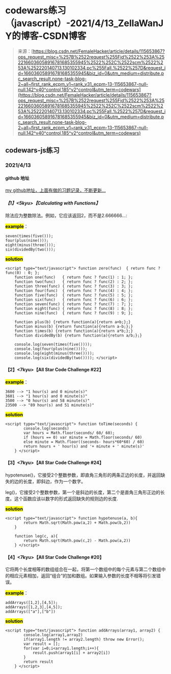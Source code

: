 <!--yml
category: codewars
date: 2022-08-13 11:39:00
-->

# codewars练习（javascript）-2021/4/13_ZellaWanJY的博客-CSDN博客

> 来源：[https://blog.csdn.net/FemaleHacker/article/details/115653867?ops_request_misc=%257B%2522request%255Fid%2522%253A%2522166036058916781685355945%2522%252C%2522scm%2522%253A%252220140713.130102334.pc%255Fall.%2522%257D&request_id=166036058916781685355945&biz_id=0&utm_medium=distribute.pc_search_result.none-task-blog-2~all~first_rank_ecpm_v1~rank_v31_ecpm-13-115653867-null-null.142^v40^control,185^v2^control&utm_term=codewars](https://blog.csdn.net/FemaleHacker/article/details/115653867?ops_request_misc=%257B%2522request%255Fid%2522%253A%2522166036058916781685355945%2522%252C%2522scm%2522%253A%252220140713.130102334.pc%255Fall.%2522%257D&request_id=166036058916781685355945&biz_id=0&utm_medium=distribute.pc_search_result.none-task-blog-2~all~first_rank_ecpm_v1~rank_v31_ecpm-13-115653867-null-null.142^v40^control,185^v2^control&utm_term=codewars)

## codewars-js练习

### 2021/4/13

#### github 地址

[my github地址，上面有做的习题记录，不断更新…](https://github.com/Mszmy/Codewars/)

#### *【1】<5kyu>【Calculating with Functions】*

除法应为整数除法。例如，它应该返回2，而不是2.666666…:

**<mark>example</mark>**：

```
seven(times(five())); 
four(plus(nine())); 
eight(minus(three())); 
six(dividedBy(two())); 
```

<mark>**solution**</mark>

```
<script type="text/javascript"> function zero(func)  { return func ? func(0) : 0; };
	function one(func)   { return func ? func(1) : 1; };
	function two(func)   { return func ? func(2) : 2; };
	function three(func) { return func ? func(3) : 3; };
	function four(func)  { return func ? func(4) : 4; };
	function five(func)  { return func ? func(5) : 5; };
	function six(func)   { return func ? func(6) : 6; };
	function seven(func) { return func ? func(7) : 7; };
	function eight(func) { return func ? func(8) : 8; };
	function nine(func)  { return func ? func(9) : 9; };

	function plus(b) {return function(a){return a+b;};}
	function minus(b) {return function(a){return a-b;};}
	function times(b) {return function(a){return a*b;};}
	function dividedBy(b) {return function(a){return a/b;};}

	console.log(seven(times(five())));
	console.log(four(plus(nine())));
	console.log(eight(minus(three())));
	console.log(six(dividedBy(two()))); </script> 
```

#### 【2】<7kyu>【All Star Code Challenge #22】

**<mark>example</mark>**：

```
3600 --> "1 hour(s) and 0 minute(s)"
3601 --> "1 hour(s) and 0 minute(s)"
3500 --> "0 hour(s) and 58 minute(s)"
23500 --> "89 hour(s) and 51 minute(s)" 
```

<mark>**solution**</mark>

```
<script type="text/javascript"> function toTime(seconds) {
		console.log(seconds)
		var hours = Math.floor(seconds/ 60/ 60);
		if (hours == 0) var minute = Math.floor(seconds/ 60)
		else minute = Math.floor((seconds- hours*60*60) / 60)
		return hours + ' hour(s) and '+ minute + ' minute(s)'
	} </script> 
```

#### 【3】<7kyu>【All Star Code Challenge #24】

hypotenuse()，它接受2个整数参数，即直角三角形的两条正边的长度，并返回缺失的边的长度，即斜边，作为一个数字。

leg()，它接受2个整数参数，第一个是斜边的长度，第二个是直角三角形正边的长度。这个函数应该以数字的形式返回缺失的规则边的长度.

<mark>**solution**</mark>

```
<script type="text/javascript"> function hypotenuse(a, b){
		return Math.sqrt(Math.pow(a,2) + Math.pow(b,2))
	}

	function leg(c, a){
		return Math.sqrt(Math.pow(c,2) - Math.pow(a,2))
	} </script> 
```

#### 【4】<7kyu>【All Star Code Challenge #20】

它将两个长度相等的数组组合在一起，将第一个数组中的每个元素与第二个数组中的相应元素相加，返回“组合”的加和数组。如果输入参数的长度不相等将引发错误。

**<mark>example</mark>**：

```
addArrays([1,2],[4,5]); 
addArrays([1,2,3],[4,5]); 
addArrays(["a"],["b"]) 
```

<mark>**solution**</mark>

```
<script type="text/javascript"> function addArrays(array1, array2) {
		console.log(array1,array2)
		if(array1.length != array2.length) throw new Error();
		var result = [];
		for(var i=0;i<array1.length;i++){
			result.push(array1[i] + array2[i])
		}
		return result
	} </script> 
```